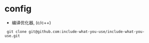 # config

- 编译优化器, (c/c++)
```shell
 git clone git@github.com:include-what-you-use/include-what-you-use.git
```
